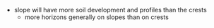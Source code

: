 - slope will have more soil development and profiles than the crests
	- more horizons generally on slopes than on crests